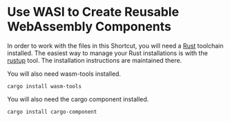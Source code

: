 # Use WASI to Create Reusable WebAssembly Components

In order to work with the files in this Shortcut, you will need a
[Rust](https://www.rust-lang.org) toolchain installed. The easiest way
to manage your Rust installations is with the
[rustup](https://rustup.rs) tool. The installation instructions are
maintained there.

You will also need wasm-tools installed.

```console
cargo install wasm-tools
```

You will also need the cargo component installed.

```console
cargo install cargo-component
```
